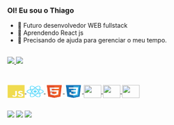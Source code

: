 ### OI! Eu sou o Thiago

- 🔭 Futuro desenvolvedor WEB fullstack
- 🌱 Aprendendo React js
- 🤔 Precisando de ajuda para gerenciar o meu tempo.

##
<div style="display: inline_block">
  <a href="https://github.com/TsMuniz">
  <img height="180em" src="https://github-readme-stats.vercel.app/api?username=TsMuniz&show_icons=true&theme=dark&include_all_commits=true&count_private=true"/>
  <img height="183em" src="https://github-readme-stats.vercel.app/api/top-langs/?username=TsMuniz&layout=compact&langs_count=7&theme=dark"/>
</div>
  
##
 <div style="display: inline_block"><br>
  <img align="center"  height="30" width="40" src="https://raw.githubusercontent.com/devicons/devicon/master/icons/javascript/javascript-plain.svg">
  <img align="center"  height="30" width="40" src="https://raw.githubusercontent.com/devicons/devicon/master/icons/react/react-original.svg">
  <img align="center"  height="30" width="40" src="https://raw.githubusercontent.com/devicons/devicon/master/icons/html5/html5-original.svg">
  <img align="center"  height="30" width="40" src="https://raw.githubusercontent.com/devicons/devicon/master/icons/css3/css3-original.svg">   
  <img align="center"  height="30" width="40"src="https://cdn.jsdelivr.net/gh/devicons/devicon/icons/jest/jest-plain.svg" />  
  <img align="center"  height="30" width="40" src="https://cdn.jsdelivr.net/gh/devicons/devicon/icons/redux/redux-original.svg" /> 
  <img align="center"  height="30" width="40" src="https://cdn.jsdelivr.net/gh/devicons/devicon/icons/git/git-original.svg" />
   
 </div>
  
  ##
  <div> 
  <a href = "mailto:ts_muniz@outlook.com"><img src="https://img.shields.io/badge/Microsoft_Outlook-0078D4?style=for-the-badge&logo=microsoft-outlook&logoColor=white" target="_blank"></a>
  <a href="https://www.linkedin.com/in/thiagomunizdev/" target="_blank"><img src="https://img.shields.io/badge/-LinkedIn-%230077B5?style=for-the-badge&logo=linkedin&logoColor=white" ></a>
    <a href="https://contate.me/thiagomunizdev" target="_blank"><img src="https://img.shields.io/badge/WhatsApp-25D366?style=for-the-badge&logo=whatsapp&logoColor=white" ></a>
  </div>
